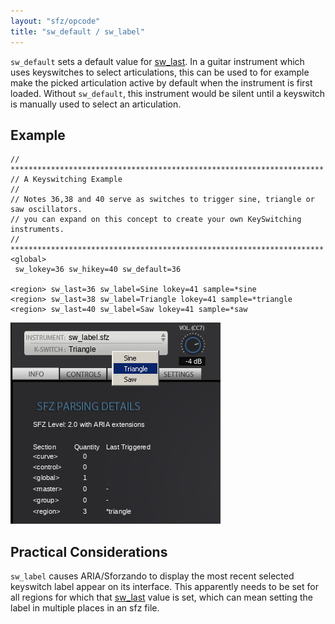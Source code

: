 ```yaml
---
layout: "sfz/opcode"
title: "sw_default / sw_label"
---
```

`sw_default` sets a default value for [sw_last]. In a guitar instrument
which uses keyswitches to select articulations, this can be used to for example
make the picked articulation active by default when the instrument is first loaded.
Without `sw_default`, this instrument would be silent until a keyswitch is manually
used to select an articulation.

## Example

```
// **********************************************************************
// A Keyswitching Example
//
// Notes 36,38 and 40 serve as switches to trigger sine, triangle or saw oscillators.
// you can expand on this concept to create your own KeySwitching instruments.
// **********************************************************************
<global>
 sw_lokey=36 sw_hikey=40 sw_default=36

<region> sw_last=36 sw_label=Sine lokey=41 sample=*sine
<region> sw_last=38 sw_label=Triangle lokey=41 sample=*triangle
<region> sw_last=40 sw_label=Saw lokey=41 sample=*saw
```

<img
  class="img-fluid"
  alt="sw_label example image"
  src="./../assets/img/opcodes/sw_label.jpg"
/>

## Practical Considerations

`sw_label` causes ARIA/Sforzando to display the most recent selected keyswitch label
appear on its interface. This apparently needs to be set for all regions for which
that [sw_last] value is set, which can mean setting the label in multiple places in
an sfz file.


[sw_last]: sw_last
